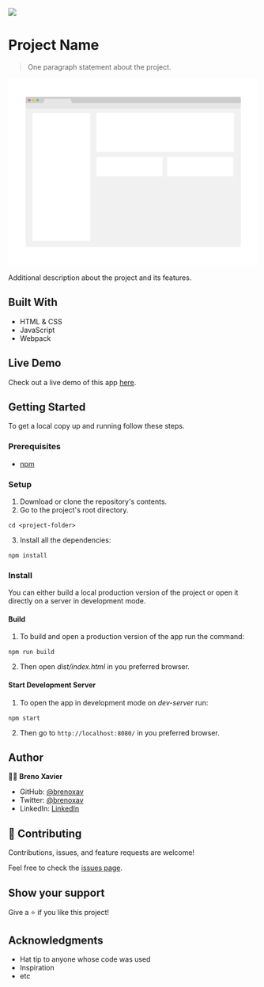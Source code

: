 ![](https://img.shields.io/badge/Microverse-blueviolet)

# Project Name

> One paragraph statement about the project.

![screenshot](./screenshot.png)

Additional description about the project and its features.

## Built With

- HTML & CSS
- JavaScript
- Webpack

## Live Demo

Check out a live demo of this app [here](https://brenoxav.github.io/webpack-boilerplate).

## Getting Started

To get a local copy up and running follow these steps.


### Prerequisites

- [npm](https://docs.npmjs.com/downloading-and-installing-node-js-and-npm)

### Setup

1. Download or clone the repository's contents.
2. Go to the project's root directory.
```
cd <project-folder>
```
3. Install all the dependencies:
```
npm install
```

### Install

You can either build a local production version of the project or open it directly on a server in development mode.

  #### Build

  1. To build and open a production version of the app run the command:
  ```
  npm run build
  ```
  2. Then open *dist/index.html* in you preferred browser.

  #### Start Development Server

  1. To open the app in development mode on *dev-server* run:
  ```
  npm start
  ```
  2. Then go to `http://localhost:8080/` in you preferred browser.

## Author

👨‍💻 **Breno Xavier**

- GitHub: [@brenoxav](https://github.com/brenoxav)
- Twitter: [@brenoxav](https://twitter.com/brenoxav)
- LinkedIn: [LinkedIn](https://linkedin.com/in/brenoxav)

## 🤝 Contributing

Contributions, issues, and feature requests are welcome!

Feel free to check the [issues page](https://github.com/brenoxav/webpack-boilerplate/issues).

## Show your support

Give a ⭐️ if you like this project!

## Acknowledgments

- Hat tip to anyone whose code was used
- Inspiration
- etc
